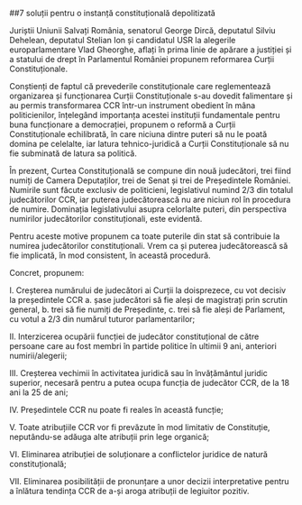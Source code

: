 ##7 soluții pentru o instanță constituțională depolitizată

Juriștii Uniunii Salvați România, senatorul George Dircă, deputatul Silviu Dehelean, deputatul Stelian Ion și candidatul USR la alegerile europarlamentare Vlad Gheorghe, aflați în prima linie de  apărare a justiției și a statului de drept în Parlamentul României propunem reformarea Curții Constituționale.

Conștienți de faptul că prevederile constituționale care reglementează organizarea și funcționarea Curții Constituționale s-au dovedit falimentare și au permis transformarea CCR într-un instrument obedient în mâna politicienilor, înțelegând importanța acestei instituții fundamentale pentru buna funcționare a democrației, propunem o reformă a Curții  Constituționale echilibrată, în care niciuna dintre puteri să nu le poată domina pe celelalte, iar latura tehnico-juridică a Curții Constituționale să nu fie subminată de latura sa politică.

În prezent, Curtea Constituțională se compune din nouă judecători, trei fiind numiți de Camera Deputaților, trei de Senat și trei de Președintele României. Numirile sunt făcute exclusiv de politicieni, legislativul numind 2/3 din totalul judecătorilor CCR, iar puterea judecătorească nu are niciun rol în procedura de numire. Dominația legislativului asupra celorlalte puteri, din perspectiva numirilor judecătorilor constituționali, este evidentă.

Pentru aceste motive propunem ca toate puterile din stat să contribuie la numirea judecătorilor constituționali. Vrem ca și puterea judecătorească să fie implicată, în mod consistent, în această procedură.

Concret, propunem:

I. Creșterea numărului de judecători ai Curții la doisprezece, cu vot decisiv la președintele CCR
a. șase judecători să fie aleși de magistrați prin scrutin general,
b. trei să fie numiți de Președinte,
c. trei să fie aleși de Parlament, cu votul a 2/3 din numărul tuturor parlamentarilor;

II. Interzicerea ocupării funcției de judecător constituțional de către persoane care au fost membri în partide politice în ultimii 9 ani, anteriori numirii/alegerii;

III. Creșterea vechimii în activitatea juridică sau în învățământul juridic superior, necesară pentru a putea ocupa funcția de judecător CCR, de la 18 ani la 25 de ani;

IV. Președintele CCR nu poate fi reales în această funcție;

V. Toate atribuțiile CCR vor fi prevăzute în mod limitativ de Constituție, neputându-se adăuga alte atribuții prin lege organică;

VI. Eliminarea atribuției de soluționare a conflictelor juridice de natură constituțională;

VII. Eliminarea posibilității de pronunțare a unor decizii interpretative pentru a înlătura tendința CCR de a-și aroga atribuții de legiuitor pozitiv.
